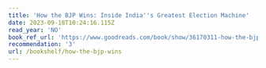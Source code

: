 ```yaml
---
title: 'How the BJP Wins: Inside India''s Greatest Election Machine'
date: 2023-09-18T10:24:16.115Z
read_year: 'NO'
book_ref_url: 'https://www.goodreads.com/book/show/36170311-how-the-bjp-wins'
recommendation: '3'
url: /bookshelf/how-the-bjp-wins
---
```


